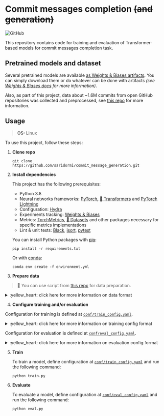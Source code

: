 # Commit messages completion ~~(and generation)~~
![GitHub](https://img.shields.io/github/license/saridormi/commit_message_generation?style=for-the-badge) 

This repository contains code for training and evaluation of Transformer-based models for commit messages completion task.

## Pretrained models and dataset

Several pretrained models are available [as Weights & Biases artifacts](https://wandb.ai/saridormi/commit_message_generation/artifacts/model). You can simply download them or do whatever can be done with artifacts *(see [Weights & Biases docs](https://docs.wandb.ai/guides/artifacts) for more information)*.

Also, as part of this project, data about ~1.6M commits from open GitHub repositories was collected and preprocessed, see [this repo](https://github.com/saridormi/commits_dataset) for more information.

## Usage
> **OS:** Linux

To use this project, follow these steps:

1. **Clone repo**
    ```
    git clone https://github.com/saridormi/commit_message_generation.git
    ```
2. **Install dependencies**

    This project has the following prerequisites:
    * Python 3.8
    * Neural networks frameworks: [PyTorch](https://pytorch.org/), [🤗 Transformers](https://huggingface.co/transformers/) and [PyTorch Lightning](https://www.pytorchlightning.ai/)
    * Configuration: [Hydra](https://hydra.cc/)
    * Experiments tracking: [Weights & Biases](https://wandb.ai/site)
    * Metrics: [TorchMetrics](https://torchmetrics.readthedocs.io/en/stable/), [🤗 Datasets](https://huggingface.co/docs/datasets/) 
      and other packages necessary for specific metrics implementations
    * Lint & unit tests: [Black](https://black.readthedocs.io/en/stable/), [isort](https://pycqa.github.io/isort/), [pytest](https://docs.pytest.org/en/7.1.x/)

    You can install Python packages with [pip](https://pip.pypa.io/en/stable/):
    ```
    pip install -r requirements.txt
    ```
    Or with [conda](https://docs.conda.io/en/latest/):
    ```
    conda env create -f environment.yml
    ```
3. **Prepare data**

> :star2: You can use script from [this repo](https://github.com/saridormi/commits_dataset) for data preparation.

<details>
<summary>:yellow_heart: click here for more information on data format</summary>

This projects expects input data to be already tokenized. 
Each dataset part (e.g. train, val, test) should be stored in two files: `part.json` and `part_history.json`.

* `part.json`

   It is a JSON Lines file. Each row is a dictionary with the following keys: `diff_input_ids`, `pos_in_history`, `author`.

   * `diff_input_ids`: A tokenized representation of diff from current commit, basically, a list of tokens.
   * `pos_in_history`: An integer denoting what position current commit has in the commit history of its author.
   * `author`: An unique id for author of current commit.

* `part_history.json`

   It is a JSON file. It contains a dictionary where each key is an unique author id and a corresponding value
   is the sequence of tokenized representation of commit messages from the author in chronological order.

</details>

4. **Configure training and/or evaluation**

  Configuration for training is defined at [`conf/train_config.yaml`](conf/train_config.yaml). 

  <details>
  <summary>:yellow_heart: click here for more information on training config format</summary>

  Basically, config looks like that:

```
    dataset:
      kwarg: ...
    logger:
      kwarg: ...
    model:
      kwarg: ...
    trainer:
      kwarg: ...
```

See more information about possible options below.

* `dataset` defines everything data-related

  * `dataset_root`: your path to dataset

  * `use_mtests`: **true** if you want to run additional validation on a small set of "marker tests" and **false** otherwise

  * `marker_tests_root`: your path to marker tests
  
  * `training_with_history`: **true** if you want to use previous message history during training and **false** otherwise
  
  * `encoder_context_max_len`: maximum allowed number of tokens in encoder context

  * `decoder_context_max_len`: maximum allowed number of tokens in decoder context
        
  * `encoder_name_or_path`: pretrained model name or path for **diff tokenizer** *(see [HuggingFace docs](https://huggingface.co/transformers/v4.2.2/internal/tokenization_utils.html#transformers.tokenization_utils_base.PreTrainedTokenizerBase.from_pretrained) for additional info)*
        
  * `decoder_name_or_path`: pretrained model name or path for **message tokenizer** *(see [HuggingFace docs](https://huggingface.co/transformers/v4.2.2/internal/tokenization_utils.html#transformers.tokenization_utils_base.PreTrainedTokenizerBase.from_pretrained) for additional info)*
  
  * `train_dataloader_conf` and etc. are passed to corresponding DataLoaders *(see [PyTorch docs](https://pytorch.org/docs/1.7.0/data.html#torch.utils.data.DataLoader) for additional info)*

  * `logger` defines everything logging-related

    * `_target_`: logger object that you want to use *(for Weights & Biases it's `pytorch_lightning.loggers.WandbLogger`, see [PyTorch Lightning docs](https://pytorch-lightning.readthedocs.io/en/1.1.4/logging.html#supported-loggers) for other options)*

    * everything else is passed to logger object as kwargs

    * `model` defines everything model-related

    Note that this project supports full encoder-decoder Transformer model and Transformer decoder model.

    * `encoder_decoder`:  **true** if you want to use full encoder-decoder Transformer and **false** if you want to use Transformer decoder

    1. Encoder-decoder configuration:

       * `learning_rate`: pretty self-explanatory, but note that [`get_linear_schedule_with_warmup`](https://huggingface.co/transformers/v4.2.2/main_classes/optimizer_schedules.html#transformers.get_linear_schedule_with_warmup) is used so this learning rate value is maximum and it is reached after 4000 steps
       * `decoder_name_or_path`: pretrained model name or path for **decoder** *(see [HuggingFace docs](https://huggingface.co/transformers/v4.2.2/internal/tokenization_utils.html#transformers.tokenization_utils_base.PreTrainedTokenizerBase.from_pretrained) for additional info)*
       * `encoder_name_or_path`: pretrained model name or path for **encoder** *(see [HuggingFace docs](https://huggingface.co/transformers/v4.2.2/internal/tokenization_utils.html#transformers.tokenization_utils_base.PreTrainedTokenizerBase.from_pretrained) for additional info)*
       * `num_layers_encoder`: number of layers in **encoder**
       * `num_layers_decoder`: number of layers in **decoder**

    You have to specify either `num_layers` for training from scratch or `name_or_path` for loading pretrained models. You can also specify `num_layers` for pretrained models, if it is less than actual number of layers in pretrained checkpoint, `num_layers` layers will be chosen uniformly.

    2. Decoder-only configuration:
  
      * `learning_rate`: pretty self-explanatory, but note that [`get_linear_schedule_with_warmup`](https://huggingface.co/transformers/v4.2.2/main_classes/optimizer_schedules.html#transformers.get_linear_schedule_with_warmup) is used so this learning rate value is maximum and it is reached after 4000 steps
      * `decoder_name_or_path`: pretrained model name or path for **decoder** *(see [HuggingFace docs](https://huggingface.co/transformers/v4.2.2/internal/tokenization_utils.html#transformers.tokenization_utils_base.PreTrainedTokenizerBase.from_pretrained) for additional info)*

  * `trainer` defines everything trainer-related

    All options from here are passed to Trainer as kwargs. See [PyTorch Lightning docs](https://pytorch-lightning.readthedocs.io/en/1.1.4/trainer.html) for more information.
</details>

  Configuration for evaluation is defined at [`conf/eval_config.yaml`](conf/train_config.yaml). 

<details>
<summary>:yellow_heart: click here for more information on evaluation config format</summary>

Basically, config looks like that:

```
dataset:
  kwarg: ...
logger:
  kwarg: ...
model:
  kwarg: ...
trainer:
  kwarg: ...
ckpt_path: ...
```

See more information about possible options below.

  * `dataset` defines everything data-related

    * `dataset_root`: your path to data
  
    * `generation_with_history`: **true** if you want to use previous message history during evaluation and **false** otherwise
  
    * `encoder_context_max_len`: maximum allowed number of tokens in encoder context

    * `decoder_context_max_len`: maximum allowed number of tokens in decoder context
        
    * `encoder_name_or_path`: pretrained model name or path for **diff tokenizer** *(see [HuggingFace docs](https://huggingface.co/transformers/v4.2.2/internal/tokenization_utils.html#transformers.tokenization_utils_base.PreTrainedTokenizerBase.from_pretrained) for additional info)*
        
    * `decoder_name_or_path`: pretrained model name or path for **message tokenizer** *(see [HuggingFace docs](https://huggingface.co/transformers/v4.2.2/internal/tokenization_utils.html#transformers.tokenization_utils_base.PreTrainedTokenizerBase.from_pretrained) for additional info)*
  
    * `test_dataloader_conf` is passed to corresponding DataLoader *(see [PyTorch docs](https://pytorch.org/docs/1.7.0/data.html#torch.utils.data.DataLoader) for additional info)*

  * `logger` defines everything logging-related

    * `_target_`: logger object that you want to use *(for Weights & Biases it's `pytorch_lightning.loggers.WandbLogger`, see [PyTorch Lightning docs](https://pytorch-lightning.readthedocs.io/en/1.1.4/logging.html#supported-loggers) for other options)*

    * everything else is passed to logger object as kwargs

  * `model` defines everything model-related

    Note that this project supports full encoder-decoder Transformer model and Transformer decoder model.

    * `encoder_decoder`:  **true** if you want to use full encoder-decoder Transformer and **false** if you want to use Transformer decoder

    1. Encoder-decoder configuration:

       * `learning_rate`: pretty self-explanatory, but note that [`get_linear_schedule_with_warmup`](https://huggingface.co/transformers/v4.2.2/main_classes/optimizer_schedules.html#transformers.get_linear_schedule_with_warmup) is used so this learning rate value is maximum and it is reached after 4000 steps
       * `decoder_name_or_path`: pretrained model name or path for **decoder** *(see [HuggingFace docs](https://huggingface.co/transformers/v4.2.2/internal/tokenization_utils.html#transformers.tokenization_utils_base.PreTrainedTokenizerBase.from_pretrained) for additional info)*
       * `encoder_name_or_path`: pretrained model name or path for **encoder** *(see [HuggingFace docs](https://huggingface.co/transformers/v4.2.2/internal/tokenization_utils.html#transformers.tokenization_utils_base.PreTrainedTokenizerBase.from_pretrained) for additional info)*
       * `num_layers_encoder`: number of layers in **encoder**
       * `num_layers_decoder`: number of layers in **decoder**

    You have to specify either `num_layers` for training from scratch or `name_or_path` for loading pretrained models. You can also specify `num_layers` for pretrained models, if it is less than actual number of layers in pretrained checkpoint, `num_layers` layers will be chosen uniformly.

    2. Decoder-only configuration:
  
      * `learning_rate`: pretty self-explanatory, but note that [`get_linear_schedule_with_warmup`](https://huggingface.co/transformers/v4.2.2/main_classes/optimizer_schedules.html#transformers.get_linear_schedule_with_warmup) is used so this learning rate value is maximum and it is reached after 4000 steps
      * `decoder_name_or_path`: pretrained model name or path for **decoder** *(see [HuggingFace docs](https://huggingface.co/transformers/v4.2.2/internal/tokenization_utils.html#transformers.tokenization_utils_base.PreTrainedTokenizerBase.from_pretrained) for additional info)*

  * `trainer` defines everything trainer-related

    All options from here are passed to Trainer as kwargs *(see [PyTorch Lightning docs](https://pytorch-lightning.readthedocs.io/en/1.1.4/trainer.html) for additional info)*

  * `ckpt_path`

    Provide a path to pretrained model checkpoint here to evaluate it.
  </details>

5. **Train**
    
    To train a model, define configuration at [`conf/train_config.yaml`](conf/train_config.yaml) and run the following command:
    ```
    python train.py
    ```
    
6. **Evaluate**

    To evaluate a model, define configuration at [`conf/eval_config.yaml`](conf/train_config.yaml) and run the following command:
    ```
    python eval.py
    ```
